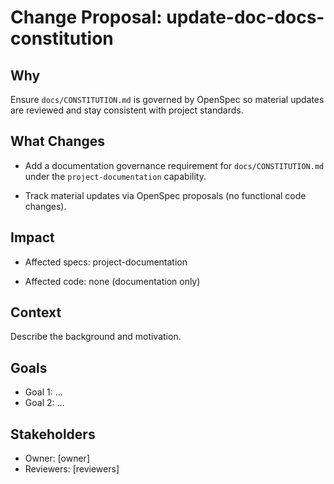 # Change Proposal: update-doc-docs-constitution

## Why

Ensure `docs/CONSTITUTION.md` is governed by OpenSpec so material updates are reviewed and stay consistent with project standards.

## What Changes

- Add a documentation governance requirement for `docs/CONSTITUTION.md` under the `project-documentation` capability.

- Track material updates via OpenSpec proposals (no functional code changes).

## Impact

- Affected specs: project-documentation

- Affected code: none (documentation only)

## Context

Describe the background and motivation.


## Goals

- Goal 1: ...
- Goal 2: ...


## Stakeholders

- Owner: [owner]
- Reviewers: [reviewers]

